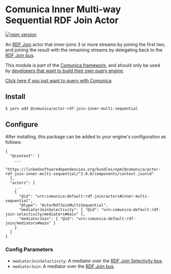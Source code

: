 # Comunica Inner Multi-way Sequential RDF Join Actor

[![npm version](https://badge.fury.io/js/%40comunica%2Factor-rdf-join-inner-multi-sequential.svg)](https://www.npmjs.com/package/@comunica/actor-rdf-join-inner-multi-sequential)

An [RDF Join](https://github.com/comunica/comunica/tree/master/packages/bus-rdf-join) actor that inner-joins 3 or more streams
by joining the first two, and joining the result with the remaining streams by delegating back to the [RDF Join bus](https://github.com/comunica/comunica/tree/master/packages/bus-rdf-join).

This module is part of the [Comunica framework](https://github.com/comunica/comunica),
and should only be used by [developers that want to build their own query engine](https://comunica.dev/docs/modify/).

[Click here if you just want to query with Comunica](https://comunica.dev/docs/query/).

## Install

```bash
$ yarn add @comunica/actor-rdf-join-inner-multi-sequential
```

## Configure

After installing, this package can be added to your engine's configuration as follows:
```text
{
  "@context": [
    ...
    "https://linkedsoftwaredependencies.org/bundles/npm/@comunica/actor-rdf-join-inner-multi-sequential/^3.0.0/components/context.jsonld"
  ],
  "actors": [
    ...
    {
      "@id": "urn:comunica:default:rdf-join/actors#inner-multi-sequential",
      "@type": "ActorRdfJoinMultiSequential",
      "mediatorJoinSelectivity": { "@id": "urn:comunica:default:rdf-join-selectivity/mediators#main" },
      "mediatorJoin": { "@id": "urn:comunica:default:rdf-join/mediators#main" }
    }
  ]
}
```

### Config Parameters

* `mediatorJoinSelectivity`: A mediator over the [RDF Join Selectivity bus](https://github.com/comunica/comunica/tree/master/packages/bus-rdf-join-selectivity).
* `mediatorJoin`: A mediator over the [RDF Join bus](https://github.com/comunica/comunica/tree/master/packages/bus-rdf-join).
